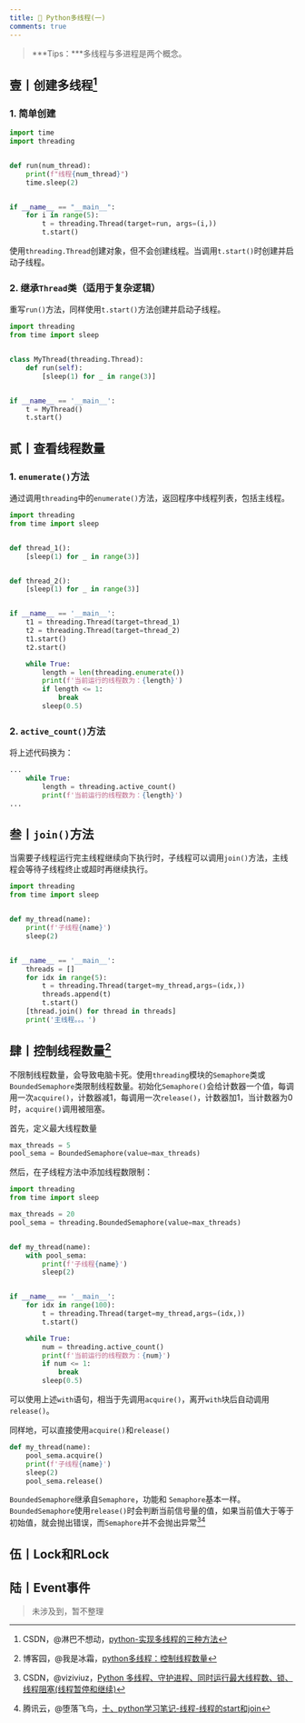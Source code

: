 ```yaml
---
title: 🐽 Python多线程(一)
comments: true
---
```


> ***Tips：***多线程与多进程是两个概念。

## 壹丨创建多线程[^2]

### 1. 简单创建

```python
import time
import threading


def run(num_thread):
    print(f"线程{num_thread}")
    time.sleep(2)


if __name__ == "__main__":
    for i in range(5):
        t = threading.Thread(target=run, args=(i,))
        t.start()
```

使用`threading.Thread`创建对象，但不会创建线程。当调用`t.start()`时创建并启动子线程。

### 2. 继承`Thread`类（适用于复杂逻辑）

重写`run()`方法，同样使用`t.start()`方法创建并启动子线程。

```python
import threading
from time import sleep


class MyThread(threading.Thread):
    def run(self):
        [sleep(1) for _ in range(3)]


if __name__ == '__main__':
    t = MyThread()
    t.start()
```



## 贰丨查看线程数量

### 1. `enumerate()`方法

通过调用`threading`中的`enumerate()`方法，返回程序中线程列表，包括主线程。

```python
import threading
from time import sleep


def thread_1():
    [sleep(1) for _ in range(3)]


def thread_2():
    [sleep(1) for _ in range(3)]


if __name__ == '__main__':
    t1 = threading.Thread(target=thread_1)
    t2 = threading.Thread(target=thread_2)
    t1.start()
    t2.start()

    while True:
        length = len(threading.enumerate())
        print(f'当前运行的线程数为：{length}')
        if length <= 1:
            break
        sleep(0.5)
```

### 2. `active_count()`方法

将上述代码换为：

```python
...
    while True:
        length = threading.active_count()
        print(f'当前运行的线程数为：{length}')
...
```



## 叁丨`join()`方法

当需要子线程运行完主线程继续向下执行时，子线程可以调用`join()`方法，主线程会等待子线程终止或超时再继续执行。

```python
import threading
from time import sleep


def my_thread(name):
    print(f'子线程{name}')
    sleep(2)


if __name__ == '__main__':
    threads = []
    for idx in range(5):
        t = threading.Thread(target=my_thread,args=(idx,))
        threads.append(t)
        t.start()
    [thread.join() for thread in threads]
    print('主线程。。。')
```



## 肆丨控制线程数量[^1]

不限制线程数量，会导致电脑卡死。使用`threading`模块的`Semaphore`类或`BoundedSemaphore`类限制线程数量。初始化`Semaphore()`会给计数器一个值，每调用一次`acquire()`，计数器减1，每调用一次`release()`，计数器加1，当计数器为0时，`acquire()`调用被阻塞。

首先，定义最大线程数量

```python
max_threads = 5
pool_sema = BoundedSemaphore(value=max_threads)
```

然后，在子线程方法中添加线程数限制：

```python
import threading
from time import sleep

max_threads = 20
pool_sema = threading.BoundedSemaphore(value=max_threads)


def my_thread(name):
    with pool_sema:
        print(f'子线程{name}')
        sleep(2)


if __name__ == '__main__':
    for idx in range(100):
        t = threading.Thread(target=my_thread,args=(idx,))
        t.start()

    while True:
        num = threading.active_count()
        print(f'当前运行的线程数为：{num}')
        if num <= 1:
            break
        sleep(0.5)
```

可以使用上述`with`语句，相当于先调用`acquire()`，离开`with`块后自动调用`release()`。

同样地，可以直接使用`acquire()`和`release()`

```python
def my_thread(name):
    pool_sema.acquire()
    print(f'子线程{name}')
    sleep(2)
    pool_sema.release()
```

`BoundedSemaphore`继承自`Semaphore`，功能和 `Semaphore`基本一样。`BoundedSemaphore`使用`release()`时会判断当前信号量的值，如果当前值大于等于初始值，就会抛出错误，而`Semaphore`并不会抛出异常[^3][^4]

## 伍丨Lock和RLock

## 陆丨Event事件

> 未涉及到，暂不整理





[^1]: 博客园，@我是冰霜，[python多线程：控制线程数量](https://www.cnblogs.com/hanmk/p/12990017.html)
[^2]: CSDN，@淋巴不想动，[python-实现多线程的三种方法](https://blog.csdn.net/weixin_43067754/article/details/86763905)
[^3]: CSDN，@viziviuz，[Python 多线程、守护进程、同时运行最大线程数、锁、线程阻塞(线程暂停和继续)](https://blog.csdn.net/qq_42886289/article/details/122177552)
[^4]: 腾讯云，@堕落飞鸟，[十、python学习笔记-线程-线程的start和join](https://cloud.tencent.com/developer/article/1935268)
